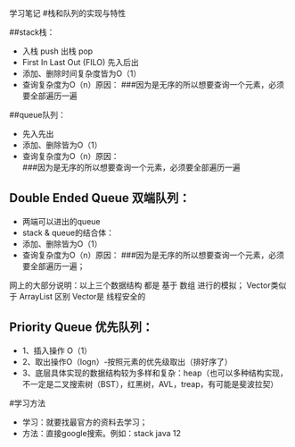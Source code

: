 学习笔记
#栈和队列的实现与特性

##stack栈：
- 入栈 push 出栈 pop<br>
-  First In Last Out (FILO)   先入后出 <br>
- 添加、删除时间复杂度皆为O（1） <br>
- 查询复杂度为O（n）原因：
###因为是无序的所以想要查询一个元素，必须要全部遍历一遍

##queue队列：
- 先入先出<br> 
- 添加、删除皆为O（1）<br>
- 查询复杂度为O（n）原因：<br>
###因为是无序的所以想要查询一个元素，必须要全部遍历一遍




## Double Ended Queue 双端队列：

- 两端可以进出的queue
- stack & queue的结合体：
- 添加、删除皆为O（1）
- 查询复杂度为O（n）原因：
###因为是无序的所以想要查询一个元素，必须要全部遍历一遍；

网上的大部分说明：以上三个数据结构 都是 基于 数组 进行的模拟；
Vector类似于 ArrayList 区别 Vector是 线程安全的

## Priority Queue 优先队列：
- 1、插入操作 O（1）
- 2、取出操作O（logn）-按照元素的优先级取出（排好序了）
- 3、底层具体实现的数据结构较为多样和复杂：heap（也可以多种结构实现，不一定是二叉搜索树（BST），红黑树，AVL，treap，有可能是斐波拉契）


#学习方法
- 学习：就要找最官方的资料去学习；
- 方法：直接google搜索。例如：stack java 12